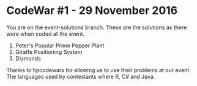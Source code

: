 # CodeWar #1 - 29 November 2016

You are on the event-solutions branch. These are the solutions as there were when coded at the event.

1. Peter's Popular Prime Pepper Plant
2. Giraffe Positioning System
3. Diamonds

Thanks to hpcodewars for allowing us to use their problems at our event. The languages used by contestants where R, C# and Java.




